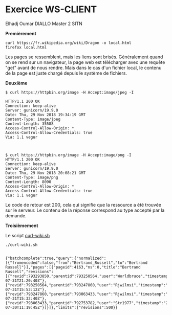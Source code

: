 Exercice WS-CLIENT
=================

Elhadj Oumar DIALLO
Master 2 SITN

**Premièrement**

```
curl https://fr.wikipedia.org/wiki/Dragon -o local.html  
firefox local.html
```
Les pages se ressemblent, mais les liens sont brisés. 
Généralement quand on se rend sur un navigateur, la page web est télécharger avec une requête "get" avant de nous rendre. 
Mais dans le cas d'un fichier local, le contenu de la page est juste chargé depuis le système de fichiers.



**Deuxième**

```
$ curl https://httpbin.org/image -H Accept:image/jpeg -I

HTTP/1.1 200 OK
Connection: keep-alive
Server: gunicorn/19.9.0
Date: Thu, 29 Nov 2018 19:34:19 GMT
Content-Type: image/jpeg
Content-Length: 35588
Access-Control-Allow-Origin: *
Access-Control-Allow-Credentials: true
Via: 1.1 vegur



$ curl https://httpbin.org/image -H Accept:image/png -I
HTTP/1.1 200 OK
Connection: keep-alive
Server: gunicorn/19.9.0
Date: Thu, 29 Nov 2018 20:08:21 GMT
Content-Type: image/png
Content-Length: 8090
Access-Control-Allow-Origin: *
Access-Control-Allow-Credentials: true
Via: 1.1 vegur

```

Le code de retour est 200, cela qui signifie que la ressource a été trouvée sur le serveur.
Le contenu de la réponse correspond au type accepté par la demande.

**Troisièmement**

Le script [curl-wiki.sh](./curl-wiki.sh)

```
./curl-wiki.sh


{"batchcomplete":true,"query":{"normalized":[{"fromencoded":false,"from":"Bertrand_Russell","to":"Bertrand Russell"}],"pages":[{"pageid":4163,"ns":0,"title":"Bertrand Russell","revisions":[{"revid":793293850,"parentid":793250564,"user":"Worldbruce","timestamp":"2017-07-31T21:20:40Z"},{"revid":793250564,"parentid":793247860,"user":"Rjwilmsi","timestamp":"2017-07-31T15:53:12Z"},{"revid":793247860,"parentid":793063433,"user":"Rjwilmsi","timestamp":"2017-07-31T15:32:40Z"},{"revid":793063433,"parentid":792753782,"user":"Str1977","timestamp":"2017-07-30T11:19:45Z"}]}]},"limits":{"revisions":500}}

```